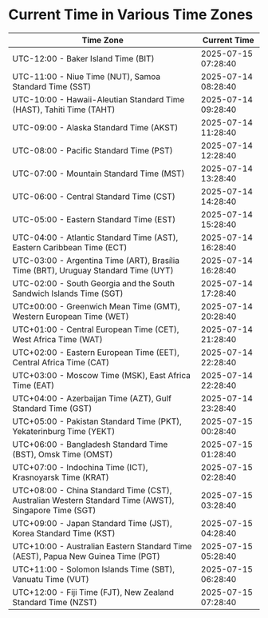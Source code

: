 # Current Time in Various Time Zones

| Time Zone | Current Time |
|-----------|--------------|
| UTC-12:00 - Baker Island Time (BIT) | 2025-07-15 07:28:40 |
| UTC-11:00 - Niue Time (NUT), Samoa Standard Time (SST) | 2025-07-14 08:28:40 |
| UTC-10:00 - Hawaii-Aleutian Standard Time (HAST), Tahiti Time (TAHT) | 2025-07-14 09:28:40 |
| UTC-09:00 - Alaska Standard Time (AKST) | 2025-07-14 11:28:40 |
| UTC-08:00 - Pacific Standard Time (PST) | 2025-07-14 12:28:40 |
| UTC-07:00 - Mountain Standard Time (MST) | 2025-07-14 13:28:40 |
| UTC-06:00 - Central Standard Time (CST) | 2025-07-14 14:28:40 |
| UTC-05:00 - Eastern Standard Time (EST) | 2025-07-14 15:28:40 |
| UTC-04:00 - Atlantic Standard Time (AST), Eastern Caribbean Time (ECT) | 2025-07-14 16:28:40 |
| UTC-03:00 - Argentina Time (ART), Brasília Time (BRT), Uruguay Standard Time (UYT) | 2025-07-14 16:28:40 |
| UTC-02:00 - South Georgia and the South Sandwich Islands Time (SGT) | 2025-07-14 17:28:40 |
| UTC±00:00 - Greenwich Mean Time (GMT), Western European Time (WET) | 2025-07-14 20:28:40 |
| UTC+01:00 - Central European Time (CET), West Africa Time (WAT) | 2025-07-14 21:28:40 |
| UTC+02:00 - Eastern European Time (EET), Central Africa Time (CAT) | 2025-07-14 22:28:40 |
| UTC+03:00 - Moscow Time (MSK), East Africa Time (EAT) | 2025-07-14 22:28:40 |
| UTC+04:00 - Azerbaijan Time (AZT), Gulf Standard Time (GST) | 2025-07-14 23:28:40 |
| UTC+05:00 - Pakistan Standard Time (PKT), Yekaterinburg Time (YEKT) | 2025-07-15 00:28:40 |
| UTC+06:00 - Bangladesh Standard Time (BST), Omsk Time (OMST) | 2025-07-15 01:28:40 |
| UTC+07:00 - Indochina Time (ICT), Krasnoyarsk Time (KRAT) | 2025-07-15 02:28:40 |
| UTC+08:00 - China Standard Time (CST), Australian Western Standard Time (AWST), Singapore Time (SGT) | 2025-07-15 03:28:40 |
| UTC+09:00 - Japan Standard Time (JST), Korea Standard Time (KST) | 2025-07-15 04:28:40 |
| UTC+10:00 - Australian Eastern Standard Time (AEST), Papua New Guinea Time (PGT) | 2025-07-15 05:28:40 |
| UTC+11:00 - Solomon Islands Time (SBT), Vanuatu Time (VUT) | 2025-07-15 06:28:40 |
| UTC+12:00 - Fiji Time (FJT), New Zealand Standard Time (NZST) | 2025-07-15 07:28:40 |
